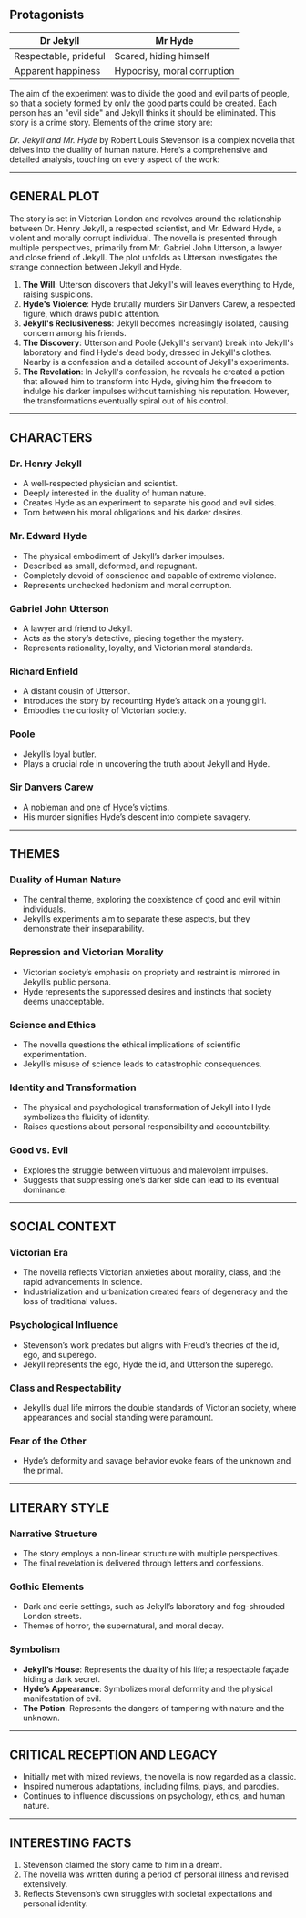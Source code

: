 
## Protagonists

| Dr Jekyll             | Mr Hyde                     |
| --------------------- | --------------------------- |
| Respectable, prideful | Scared, hiding himself      |
| Apparent happiness    | Hypocrisy, moral corruption |

The aim of the experiment was to divide the good and evil parts of people, so that a society formed by only the good parts could be created. Each person has an "evil side" and Jekyll thinks it should be eliminated. This story is a crime story. Elements of the crime story are:

_Dr. Jekyll and Mr. Hyde_ by Robert Louis Stevenson is a complex novella that delves into the duality of human nature. Here’s a comprehensive and detailed analysis, touching on every aspect of the work:

---

## **GENERAL PLOT**

The story is set in Victorian London and revolves around the relationship between Dr. Henry Jekyll, a respected scientist, and Mr. Edward Hyde, a violent and morally corrupt individual. The novella is presented through multiple perspectives, primarily from Mr. Gabriel John Utterson, a lawyer and close friend of Jekyll. The plot unfolds as Utterson investigates the strange connection between Jekyll and Hyde.

1. **The Will**: Utterson discovers that Jekyll's will leaves everything to Hyde, raising suspicions.
2. **Hyde's Violence**: Hyde brutally murders Sir Danvers Carew, a respected figure, which draws public attention.
3. **Jekyll's Reclusiveness**: Jekyll becomes increasingly isolated, causing concern among his friends.
4. **The Discovery**: Utterson and Poole (Jekyll's servant) break into Jekyll's laboratory and find Hyde's dead body, dressed in Jekyll's clothes. Nearby is a confession and a detailed account of Jekyll's experiments.
5. **The Revelation**: In Jekyll's confession, he reveals he created a potion that allowed him to transform into Hyde, giving him the freedom to indulge his darker impulses without tarnishing his reputation. However, the transformations eventually spiral out of his control.

---

## **CHARACTERS**

### **Dr. Henry Jekyll**

- A well-respected physician and scientist.
- Deeply interested in the duality of human nature.
- Creates Hyde as an experiment to separate his good and evil sides.
- Torn between his moral obligations and his darker desires.

### **Mr. Edward Hyde**

- The physical embodiment of Jekyll’s darker impulses.
- Described as small, deformed, and repugnant.
- Completely devoid of conscience and capable of extreme violence.
- Represents unchecked hedonism and moral corruption.

### **Gabriel John Utterson**

- A lawyer and friend to Jekyll.
- Acts as the story’s detective, piecing together the mystery.
- Represents rationality, loyalty, and Victorian moral standards.

### **Richard Enfield**

- A distant cousin of Utterson.
- Introduces the story by recounting Hyde’s attack on a young girl.
- Embodies the curiosity of Victorian society.

### **Poole**

- Jekyll’s loyal butler.
- Plays a crucial role in uncovering the truth about Jekyll and Hyde.

### **Sir Danvers Carew**

- A nobleman and one of Hyde’s victims.
- His murder signifies Hyde’s descent into complete savagery.

---

## **THEMES**

### **Duality of Human Nature**

- The central theme, exploring the coexistence of good and evil within individuals.
- Jekyll’s experiments aim to separate these aspects, but they demonstrate their inseparability.

### **Repression and Victorian Morality**

- Victorian society’s emphasis on propriety and restraint is mirrored in Jekyll’s public persona.
- Hyde represents the suppressed desires and instincts that society deems unacceptable.

### **Science and Ethics**

- The novella questions the ethical implications of scientific experimentation.
- Jekyll’s misuse of science leads to catastrophic consequences.

### **Identity and Transformation**

- The physical and psychological transformation of Jekyll into Hyde symbolizes the fluidity of identity.
- Raises questions about personal responsibility and accountability.

### **Good vs. Evil**

- Explores the struggle between virtuous and malevolent impulses.
- Suggests that suppressing one’s darker side can lead to its eventual dominance.

---

## **SOCIAL CONTEXT**

### **Victorian Era**

- The novella reflects Victorian anxieties about morality, class, and the rapid advancements in science.
- Industrialization and urbanization created fears of degeneracy and the loss of traditional values.

### **Psychological Influence**

- Stevenson’s work predates but aligns with Freud’s theories of the id, ego, and superego.
- Jekyll represents the ego, Hyde the id, and Utterson the superego.

### **Class and Respectability**

- Jekyll’s dual life mirrors the double standards of Victorian society, where appearances and social standing were paramount.

### **Fear of the Other**

- Hyde’s deformity and savage behavior evoke fears of the unknown and the primal.

---

## **LITERARY STYLE**

### **Narrative Structure**

- The story employs a non-linear structure with multiple perspectives.
- The final revelation is delivered through letters and confessions.

### **Gothic Elements**

- Dark and eerie settings, such as Jekyll’s laboratory and fog-shrouded London streets.
- Themes of horror, the supernatural, and moral decay.

### **Symbolism**

- **Jekyll’s House**: Represents the duality of his life; a respectable façade hiding a dark secret.
- **Hyde’s Appearance**: Symbolizes moral deformity and the physical manifestation of evil.
- **The Potion**: Represents the dangers of tampering with nature and the unknown.

---

## **CRITICAL RECEPTION AND LEGACY**

- Initially met with mixed reviews, the novella is now regarded as a classic.
- Inspired numerous adaptations, including films, plays, and parodies.
- Continues to influence discussions on psychology, ethics, and human nature.

---

## **INTERESTING FACTS**

1. Stevenson claimed the story came to him in a dream.
2. The novella was written during a period of personal illness and revised extensively.
3. Reflects Stevenson’s own struggles with societal expectations and personal identity.
